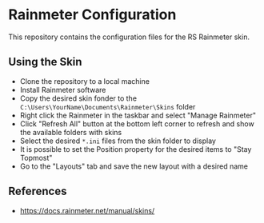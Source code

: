 # Rainmeter Configuration

This repository contains the configuration files for the RS Rainmeter skin.

## Using the Skin

- Clone the repository to a local machine
- Install Rainmeter software
- Copy the desired skin fonder to the `C:\Users\YourName\Documents\Rainmeter\Skins` folder
- Right click the Rainmeter in the taskbar and select "Manage Rainmeter"
- Click "Refresh All" button at the bottom left corner to refresh and show the available folders with skins
- Select the desired `*.ini` files from the skin folder to display
- It is possible to set the Position property for the desired items to "Stay Topmost"
- Go to the "Layouts" tab and save the new layout with a desired name

## References

- <https://docs.rainmeter.net/manual/skins/>
